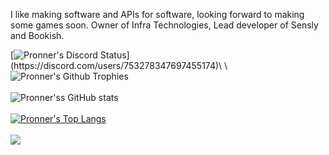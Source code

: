 I like making software and APIs for software, looking forward to making some games soon. Owner of Infra Technologies, Lead developer of Sensly and Bookish.

[![Pronner's Discord Status](https://lanyard.cnrad.dev/api/753278347697455174?theme=dark&animated=true&borderRadius=10px&idleMessage=Coding%20literally%20all%20the%20time.)](https://discord.com/users/753278347697455174)\
\
![Pronner's Github Trophies](https://github-profile-trophy.vercel.app/?username=ryo-ma&theme=discord)\
\
![Pronner'ss GitHub stats](https://github-readme-stats.vercel.app/api?username=Pronner&show_icons=true&theme=radical)\
\
[![Pronner's Top Langs](https://github-readme-stats.vercel.app/api/top-langs/?username=Pronner&theme=radical&show_icons=true&layout=compact)](https://github.com/Pronner/github-readme-stats)\
\
![](https://komarev.com/ghpvc/?username=Pronner&color=blue&style=flat-square)
